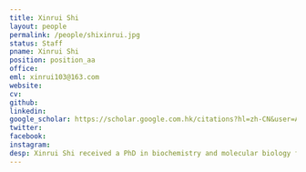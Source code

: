 ```yaml
---
title: Xinrui Shi
layout: people
permalink: /people/shixinrui.jpg
status: Staff
pname: Xinrui Shi
position: position_aa
office: 
eml: xinrui103@163.com
website: 
cv: 
github: 
linkedin:
google_scholar: https://scholar.google.com.hk/citations?hl=zh-CN&user=AxPc_IoAAAAJ
twitter: 
facebook: 
instagram:
desp: Xinrui Shi received a PhD in biochemistry and molecular biology from Sun Yat-sen University in 2020. Her research focuses on regulatory and biological functions of RNA editing and modification.
---
```

